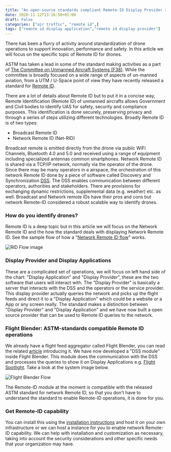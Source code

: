 ```yaml
---
title: "An open-source standards compliant Remote-ID Display Provider and Application"
date: 2020-11-12T13:16:50+01:00
draft: False
categories: ["air traffic", "remote id",]
tags: ["remote id display application","remote id display provider"]
---
```


There has been a flurry of activity around standardization of drone operations to support innovation, performance and safety. In this article we will focus on the specific topic of Remote ID for drones.

<!--more-->

ASTM has taken a lead in some of the standard making activities as a part of [The Committee on Unmanned Aircraft Systems (F38)](https://www.astm.org/industry/unmanned-aircraft-overview.html). While the committee is broadly focused on a wide range of aspects of un-manned aviation, from a UTM / U-Space point of view they have recently released a standard for [Remote ID](https://www.astm.org/Standards/F3411.htm).

There are a lot of details about Remote ID but to put it in a concise way, Remote Identification (Remote ID) of unmanned aircrafts allows Government and Civil bodies to identify UAS for safety, security and compliance purposes. This identification is done securely, preserving privacy and through a series of steps utilizing different technologies. Broadly Remote ID is of two types:

- Broadcast Remote ID
- Network Remote ID (Net-RID)

Broadcast remote is emitted directly from the drone via public WiFi Channels, Bluetooth 4.0 and 5.0 and received using a range of equipment including specialized antennas common smartphones. Network Remote ID is shared via a TCP/IP network, normally via the operator of the drone. Since there may be many operators in a airspace, the orchestration of this network Remote ID done by a piece of software called Discovery and Synchronization [DSS](https://github.com/interuss/dss). The DSS enables communication between different operators, authorities and stakeholders. There are provisions for exchanging dynamic restrictions, supplemental data (e.g. weather) etc. as well. Broadcast and Network remote IDs have their pros and cons but network Remote-ID considered a robust scalable way to identify drones.

### How do you identify drones?

Remote ID is a deep topic but in this article we will focus on the Network Remote ID and the how the standard deals with displaying Network Remote ID. See the sample flow of how a "[Network Remote ID flow](https://github.com/interuss/dss/blob/master/assets/generated/rid_display.png)" works.

![RID Flow image](/images/rid_display.png)

### Display Provider and Display Applications

These are a complicated set of operations, we will focus on left hand side of the chart: "Display Application" and "Display Provider", these are the two software that users will interact with. The "Display Provider" is basically a server that interacts with the DSS and the operators or the service provider. This display provider actually queries the network and picks up the flight feeds and direct it to a "Display Application" which could be a website or a App or any screen really. The standard makes a distinction between "Display Provider" and "Display Application" and we have now built a open source provider that can be used to Remote ID queries to the network.

### Flight Blender: ASTM-standards compatible Remote ID operations

We already have a flight feed aggregator called Flight Blender, you can read the related [article](https://www.openskies.sh/articles/live-airtraffic-aggregation/) introducing it. We have now developed a "DSS module" inside Flight Blender. This module does the communication with the DSS and processes the queries to show it on Display Applications e.g. [Flight Spotlight](https://flightspotlight.com). Take a look at the system image below.

![Flight Blender Flow](/images/blender-public.png)

The Remote-ID module at the moment is compatible with the released ASTM standard for network Remote ID, so that you don't have to understand the standard to enable Remote-ID operations, it is done for you.

### Get Remote-ID capability

You can install this using the [installation instructions](https://github.com/openskies-sh/flight-blender#installation) and host it on your own infrastructure or we can host a instance for you to enable network Remote-ID capability. We can help with installation and customization as necessary, taking into account the security considerations and other specific needs that your organization may have. 